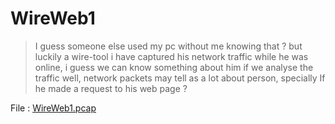 # WireWeb1

> I guess someone else used my pc without me knowing that ? but luckily a wire-tool i have captured his network traffic while he was online, i guess we can know something about him if we analyse the traffic well, network packets may tell as a lot about person, specially If he made a request to his web page ?

File : [WireWeb1.pcap](WireWeb1.pcap)
